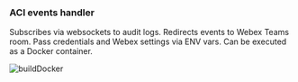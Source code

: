 ### ACI events handler
Subscribes via websockets to audit logs.
Redirects events to Webex Teams room.
Pass credentials and Webex settings via ENV vars.
Can be executed as a Docker container.

![buildDocker](https://github.com/cpaggen/tfcloud-aci-eventshandler/workflows/buildDocker/badge.svg)
